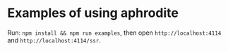 # Examples of using aphrodite

Run: `npm install && npm run examples`, then open `http://localhost:4114` and `http://localhost:4114/ssr`.
